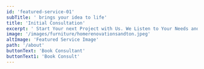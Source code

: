 ```yaml
---
id: 'featured-service-01'
subTitle: ' brings your idea to life'
title: 'Initial Consultation'
excerpt: ' Start Your next Project with Us. We Listen to Your Needs and Work Hard to Achieve Your Interior Design Goals.To kickstart the design process , we will schedule an initial consultation with you.During this meeting , our team will get to know you better ,understand your lifestyle ,preferences , and vision for the spaces .We will discuss your likes , dislikes , color palettes ,and any specific themes youmay have in mind '
image: '/images/furniture/homerenovationsandton.jpeg'
altImage: 'Featured Service Image'
path: '/about'
buttonText: 'Book Consultant'
buttonText1: 'Book Consult'
---
```

